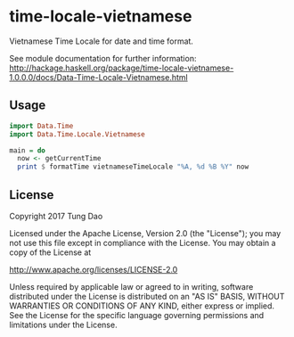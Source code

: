 # time-locale-vietnamese

Vietnamese Time Locale for date and time format.

See module documentation for further information:
http://hackage.haskell.org/package/time-locale-vietnamese-1.0.0.0/docs/Data-Time-Locale-Vietnamese.html

## Usage

```haskell
import Data.Time
import Data.Time.Locale.Vietnamese

main = do
  now <- getCurrentTime
  print $ formatTime vietnameseTimeLocale "%A, %d %B %Y" now
```

## License

Copyright 2017 Tung Dao

Licensed under the Apache License, Version 2.0 (the "License"); you may not use
this file except in compliance with the License. You may obtain a copy of the
License at

http://www.apache.org/licenses/LICENSE-2.0

Unless required by applicable law or agreed to in writing, software distributed
under the License is distributed on an "AS IS" BASIS, WITHOUT WARRANTIES OR
CONDITIONS OF ANY KIND, either express or implied. See the License for the
specific language governing permissions and limitations under the License.
